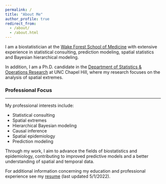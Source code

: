 ```yaml
---
permalink: /
title: "About Me"
author_profile: true
redirect_from: 
  - /about/
  - /about.html
---
```


I am a biostatistician at the [Wake Forest School of Medicine](https://school.wakehealth.edu/departments/biostatistics-and-data-science) with extensive experience in statistical consulting, prediction modeling, spatial statistics and Bayesian hierarchical modeling. 

In addition, I am a Ph.D. candidate in the [Department of Statistics & Operations Research](https://stor.unc.edu/) at UNC Chapel Hill, where my research focuses on the analysis of spatial extremes.

### Professional Focus

---

My professional interests include:

- Statistical consulting
- Spatial extremes
- Hierarchical Bayesian modeling
- Causal inference
- Spatial epidemiology
- Prediction modeling

Through my work, I aim to advance the fields of biostatistics and epidemiology, contributing to improved predictive models and a better understanding of spatial and temporal data.

For additional information concerning my education and professional experience see my [resume](/resume.pdf) (last updated 5/1/2022).

